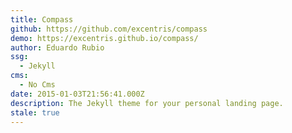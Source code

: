 ```yaml
---
title: Compass
github: https://github.com/excentris/compass
demo: https://excentris.github.io/compass/
author: Eduardo Rubio
ssg:
  - Jekyll
cms:
  - No Cms
date: 2015-01-03T21:56:41.000Z
description: The Jekyll theme for your personal landing page.
stale: true
---
```

